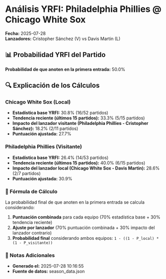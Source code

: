 # Análisis YRFI: Philadelphia Phillies @ Chicago White Sox

**Fecha:** 2025-07-28  
**Lanzadores:** Cristopher Sánchez (V) vs Davis Martin (L)

## 📊 Probabilidad YRFI del Partido

**Probabilidad de que anoten en la primera entrada:** 50.0%

## 🔍 Explicación de los Cálculos

### Chicago White Sox (Local)
- **Estadística base YRFI:** 30.8% (16/52 partidos)
- **Tendencia reciente (últimos 15 partidos):** 33.3% (5/15 partidos)
- **Impacto del lanzador visitante (Philadelphia Phillies - Cristopher Sánchez):** 18.2% (2/11 partidos)
- **Puntuación ajustada:** 27.7%

### Philadelphia Phillies (Visitante)
- **Estadística base YRFI:** 26.4% (14/53 partidos)
- **Tendencia reciente (últimos 15 partidos):** 40.0% (6/15 partidos)
- **Impacto del lanzador local (Chicago White Sox - Davis Martin):** 28.6% (2/7 partidos)
- **Puntuación ajustada:** 30.9%

### 📝 Fórmula de Cálculo

La probabilidad final de que anoten en la primera entrada se calcula considerando:
1. **Puntuación combinada** para cada equipo (70% estadística base + 30% tendencia reciente)
2. **Ajuste por lanzador** (70% puntuación combinada + 30% impacto del lanzador contrario)
3. **Probabilidad final** considerando ambos equipos: `1 - ((1 - P_local) * (1 - P_visitante))`

### 📌 Notas Adicionales

- **Generado el:** 2025-07-28 10:16:55
- **Fuente de datos:** season_data.json
